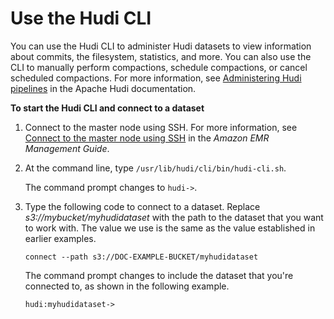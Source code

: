 # Use the Hudi CLI<a name="emr-hudi-cli"></a>

You can use the Hudi CLI to administer Hudi datasets to view information about commits, the filesystem, statistics, and more\. You can also use the CLI to manually perform compactions, schedule compactions, or cancel scheduled compactions\. For more information, see [Administering Hudi pipelines](https://hudi.apache.org/docs/0.5.0-admin_guide.html) in the Apache Hudi documentation\.

**To start the Hudi CLI and connect to a dataset**

1. Connect to the master node using SSH\. For more information, see [Connect to the master node using SSH](https://docs.aws.amazon.com/emr/latest/ManagementGuide/emr-connect-master-node-ssh.html) in the *Amazon EMR Management Guide*\.

1. At the command line, type `/usr/lib/hudi/cli/bin/hudi-cli.sh`\.

   The command prompt changes to `hudi->`\.

1. Type the following code to connect to a dataset\. Replace *s3://mybucket/myhudidataset* with the path to the dataset that you want to work with\. The value we use is the same as the value established in earlier examples\.

   ```
   connect --path s3://DOC-EXAMPLE-BUCKET/myhudidataset
   ```

   The command prompt changes to include the dataset that you're connected to, as shown in the following example\.

   ```
   hudi:myhudidataset->
   ```